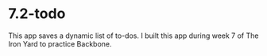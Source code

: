 # 7.2-todo

This app saves a dynamic list of to-dos.
I built this app during week 7 of The Iron Yard to practice Backbone.
